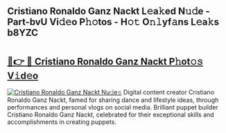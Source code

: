 ## Cristiano Ronaldo Ganz Nackt L𝚎a𝚔ed N𝚞𝚍e - Part-bvU Vi𝚍𝚎o P𝚑𝚘tos - H𝚘𝚝 O𝚗𝚕yf𝚊ns L𝚎a𝚔s b8YZC

# <h2><a href="http://kf2okpo.oniu.top/?m=Cristiano+Ronaldo+Ganz+Nackt">🔗👉 🔴 Cristiano Ronaldo Ganz Nackt P𝚑ot𝚘𝚜 V𝚒d𝚎o</a></h2>

[![Cristiano Ronaldo Ganz Nackt Nu𝚍e𝚜](https://i.imgur.com/0qMVB7G.gif)](http://kf2okpo.oniu.top/?m=Cristiano+Ronaldo+Ganz+Nackt)
Digital content creator Cristiano Ronaldo Ganz Nackt, famed for sharing dance and lifestyle ideas, through performances and personal vlogs on social media. Brilliant puppet builder Cristiano Ronaldo Ganz Nackt, celebrated for their exceptional skills and accomplishments in creating puppets.  
